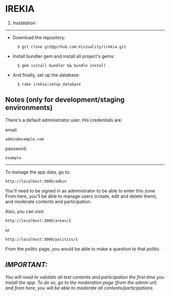 IREKIA
======

1. Installation
---------------

- Download the repository:

		$ git clone git@github.com:Vizzuality/irekia.git

- Install bundler gem and install all project's gems:

		$ gem install bundler && bundle install
		
- And finally, set up the database:

		$ rake irekia:setup_database
		
Notes (only for development/staging environments)
-------------------------------------------------

There's a default administrator user. His credentials are:

email:

	admin@example.com
password:

	example

---

To manage the app data, go to:

	http://localhost:3000/admin
	
You'll need to be signed in as administrator to be able to enter this zone. From here, you'll be able to manage users (create, edit and delete them), and moderate contents and participation.

Also, you can visit:

	http://localhost:3000/areas/1

or

	http://localhost:3000/politics/1
	
From the politic page, you would be able to make a question to that politic.

*__IMPORTANT:__*
-
*You will need to validate all test contents and participation the first time you install the app. To do so, go to the moderation page (from the admin url) and from here, you will be able to moderate all contents/participations.*
